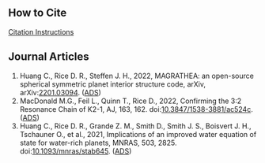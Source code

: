 ## How to Cite

[Citation Instructions](CITATION.md)


## Journal Articles

1. Huang C., Rice D. R., Steffen J. H., 2022, MAGRATHEA: an open-source spherical symmetric planet interior structure code, arXiv, arXiv:[2201.03094](https://arxiv.org/abs/2201.03094). ([ADS](https://ui.adsabs.harvard.edu/abs/2022arXiv220103094H))
2. MacDonald M.G., Feil L., Quinn T., Rice D., 2022, Confirming the 3:2 Resonance Chain of K2-1, AJ, 163, 162. doi:[10.3847/1538-3881/ac524c](https://doi.org/10.1093/mnras/stab645). ([ADS](https://ui.adsabs.harvard.edu/abs/2021MNRAS.503.2825H))
3. Huang C., Rice D. R., Grande Z. M., Smith D., Smith J. S., Boisvert J. H., Tschauner O., et al., 2021, Implications of an improved water equation of state for water-rich planets, MNRAS, 503, 2825. doi:[10.1093/mnras/stab645](https://doi.org/10.1093/mnras/stab645). ([ADS](https://ui.adsabs.harvard.edu/abs/2021MNRAS.503.2825H))
